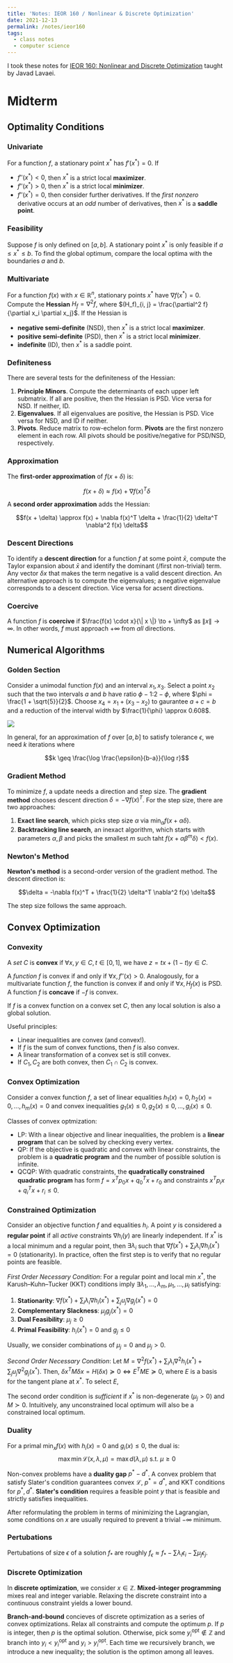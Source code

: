 ```yaml
---
title: 'Notes: IEOR 160 / Nonlinear & Discrete Optimization'
date: 2021-12-13
permalink: /notes/ieor160
tags:
  - class notes
  - computer science
---
```


I took these notes for [IEOR 160: Nonlinear and Discrete Optimization](https://lavaei.ieor.berkeley.edu/Course_IEOR160_Fall_2021.html) taught by Javad Lavaei.

Midterm
===

## Optimality Conditions

### Univariate

For a function $f$, a stationary point $x^*$ has $f'(x^*) = 0$. If
- $f''(x^*) < 0$, then $x^*$ is a strict local **maximizer**.
- $f''(x^*) > 0$, then $x^*$ is a strict local **minimizer**.
- $f''(x^*) = 0$, then consider further derivatives. If the *first nonzero* derivative occurs at an *odd* number of derivatives, then $x^*$ is a **saddle point**.

### Feasibility

Suppose $f$ is only defined on $[a, b]$. A stationary point $x^*$ is only feasible if $a \leq x^* \leq b$. To find the global optimum, compare the local optima with the boundaries $a$ and $b$.

### Multivariate

For a function $f(x)$ with $x \in \mathbb{R}^n$, stationary points $x^*$ have $\nabla f(x^*) = 0$. Compute the **Hessian** $H_f = \nabla^2 f$, where $(H_f)_{i, j} = \frac{\partial^2 f}{\partial x_i \partial x_j}$. If the Hessian is
- **negative semi-definite** (NSD), then $x^*$ is a strict local **maximizer**.
- **positive semi-definite** (PSD), then $x^*$ is a strict local **minimizer**.
- **indefinite** (ID), then $x^*$ is a saddle point.

### Definiteness

There are several tests for the definiteness of the Hessian:
1. **Principle Minors**. Compute the determinants of each upper left submatrix. If all are positive, then the Hessian is PSD. Vice versa for NSD. If neither, ID.
2. **Eigenvalues**. If all eigenvalues are positive, the Hessian is PSD. Vice versa for NSD, and ID if neither.
3. **Pivots**. Reduce matrix to row-echelon form. **Pivots** are the first nonzero element in each row. All pivots should be positive/negative for PSD/NSD, respectively.

### Approximation

The **first-order approximation** of $f(x + \delta)$ is:

$$f(x + \delta) \approx f(x) + \nabla f(x)^T \delta$$

A **second order approximation** adds the Hessian:

$$f(x + \delta) \approx f(x) + \nabla f(x)^T \delta + \frac{1}{2} \delta^T \nabla^2 f(x) \delta$$

### Descent Directions

To identify a **descent direction** for a function $f$ at some point $\bar{x}$, compute the Taylor expansion about $\bar{x}$ and identify the dominant (/first non-trivial) term. Any vector $\delta x$ that makes the term negative is a valid descent direction. An alternative approach is to compute the eigenvalues; a negative eigenvalue corresponds to a descent direction. Vice versa for acsent directions.

### Coercive

A function $f$ is **coercive** if $\frac{f(x) \cdot x}{\| x \|} \to + \infty$ as $\| x \| \to \infty$. In other words, $f$ must approach $+\infty$ from *all* directions.

## Numerical Algorithms

### Golden Section

Consider a unimodal function $f(x)$ and an interval $x_1, x_3$. Select a point $x_2$ such that the two intervals $a$ and $b$ have ratio $\phi - 1$:$2 - \phi$, where $\phi = \frac{1 + \sqrt{5}}{2}$. Choose $x_4 = x_1 + (x_3 - x_2)$ to gaurantee $a + c = b$ and a reduction of the interval width by $\frac{1}{\phi} \approx 0.608$.

![](/images/classes/ieor160/golden_section.png)

In general, for an approximation of $f$ over $[a, b]$ to satisfy tolerance $\epsilon$, we need $k$ iterations where

$$k \geq \frac{\log \frac{\epsilon}{b-a}}{\log r}$$

### Gradient Method

To minimize $f$, a update needs a direction and step size. The **gradient method** chooses descent direction $\delta = -\nabla f(x)^T$. For the step size, there are two approaches:
1. **Exact line search**, which picks step size $\alpha$ via $\min_\alpha f(x + \alpha \delta)$.
2. **Backtracking line search**, an inexact algorithm, which starts with parameters $\alpha, \beta$ and picks the smallest $m$ such taht $f(x + \alpha \beta^m \delta) < f(x)$.

### Newton's Method

**Newton's method** is a second-order version of the gradient method. The descent direction is:

$$\delta = -\nabla f(x)^T + \frac{1}{2} \delta^T \nabla^2 f(x) \delta$$

The step size follows the same approach.

## Convex Optimization

### Convexity

A *set* $C$ is **convex** if $\forall x, y \in C, t \in [0, 1]$, we have $z = tx + (1-t)y \in C$.

A *function* $f$ is convex if and only if $\forall x, f''(x) > 0$. Analogously, for a multivariate function $f$, the function is convex if and only if $\forall x, H_f(x)$ is PSD. A function $f$ is **concave** if $-f$ is convex.

If $f$ is a convex function on a convex set $C$, then any local solution is also a global solution.

Useful principles:
- Linear inequalities are convex (and convex!).
- If $f$ is the sum of convex functions, then $f$ is also convex.
- A linear transformation of a convex set is still convex.
- If $C_1, C_2$ are both convex, then $C_1 \cap C_2$ is convex.

### Convex Optimization

Consider a convex function $f$, a set of linear equalities $h_1(x) = 0, h_2(x) = 0, ..., h_m(x) = 0$ and convex inequalities $g_1(x) \leq 0, g_2(x) \leq 0, ..., g_l(x) \leq 0$.

Classes of convex optmization:
- LP: With a linear objective and linear inequalities, the problem is a **linear program** that can be solved by checking every vertex.
- QP: If the objective is quadratic and convex with linear constraints, the problem is a **quadratic program** and the number of possible solution is infinite.
- QCQP: With quadratic constraints, the **quadratically constrained quadratic program** has form $f = x^T p_0 x + q_0^T x + r_0$ and constraints $x^T p_i x + q_i^T x + r_i \leq 0$.

### Constrained Optimization

Consider an objective function $f$ and equalities $h_i$. A point $y$ is considered a **regular point** if all *active* constraints $\nabla h_i(y)$ are linearly independent. If $x^*$ is a local minimum and a regular point, then $\exists \lambda_i$ such that $\nabla f(x^*) + \sum_i \lambda_i \nabla h_i(x^*) = 0$ (stationarity). In practice, often the first step is to verify that no regular points are feasible.

*First Order Necessary Condition*: For a regular point and local min $x^*$, the Karush–Kuhn–Tucker (KKT) conditions imply $\exists \lambda_1, ..., \lambda_m, \mu_1, ..., \mu_l$ satisfying:
1. **Stationarity**: $\nabla f(x^*) + \sum_i \lambda_i \nabla h_i(x^*) + \sum_j u_j \nabla g_j(x^*) = 0$
2. **Complementary Slackness**: $\mu_j  g_j(x^*) = 0$
3. **Dual Feasibility**: $\mu_j \geq 0$
4. **Primal Feasibility**: $h_i(x^*) = 0$ and $g_j \leq 0$

Usually, we consider combinations of $\mu_j = 0$ and $\mu_j > 0$.

*Second Order Necessary Condition*: Let $M =  \nabla^2 f(x^*) + \sum_i \lambda_i \nabla^2 h_i(x^*) + \sum_j u_j \nabla^2 g_j(x^*)$. Then, $\delta x^T M \delta x = H(\delta x) \succcurlyeq 0 \iff E^T M E \succcurlyeq 0$, where $E$ is a basis for the tangent plane at $x^*$. To select $E$, 

The second order condition is *sufficient* if $x^*$ is non-degenerate ($\mu_j > 0$) and $M \succ 0$. Intuitively, any unconstrained local optimum will also be a constrained local optimum.

### Duality

For a primal $\min_x f(x)$ with $h_i(x) = 0$ and $g_i(x) \leq 0$, the dual is:
$$\max \min \mathcal{L}(x, \lambda, \mu) = \max d(\lambda, \mu) \text{ s.t. } \mu \geq 0$$

Non-convex problems have a **duality gap** $p^* - d^*$. A convex problem that satisfy Slater's condition guarantees convex $\mathcal{L}$, $p^* = d^*$, and KKT conditions for $p^*, d^*$. **Slater's condition** requires a feasible point $y$ that is feasible and strictly satisfies inequalities.

After reformulating the problem in terms of minimizing the Lagrangian, some conditions on $x$ are usually required to prevent a trivial $-\infty$ minimum.

### Pertubations

Pertubations of size $\epsilon$ of a solution $f_*$ are roughly $f_\epsilon \approx f_* - \sum \lambda_i \epsilon _i - \sum \mu_j \epsilon_j$.

### Discrete Optimization

In **discrete optimization**, we consider $x \in \mathbb{Z}$. **Mixed-integer programming** mixes real and integer variable. Relaxing the discrete constraint into a continuous constraint yields a lower bound.

**Branch-and-bound** concieves of discrete optimization as a series of convex optimizations. Relax all constraints and compute the optimum $p$. If $p$ is integer, then $p$ is the optimal solution. Otherwise, pick some $y_i^\text{opt} \not \in \mathbb{Z}$ and branch into $y_i < y_i^{\text{opt}}$ and $y_i > y_i^{\text{opt}}$. Each time we recursively branch, we introduce a new inequality; the solution is the optimon among all leaves.

